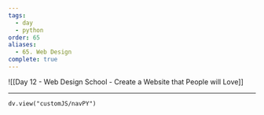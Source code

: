 ```yaml
---
tags:
  - day
  - python
order: 65
aliases:
  - 65. Web Design
complete: true
---
```

![[Day 12 - Web Design School - Create a Website that People will Love]]

<hr />

```dataviewjs
dv.view("customJS/navPY")
```

